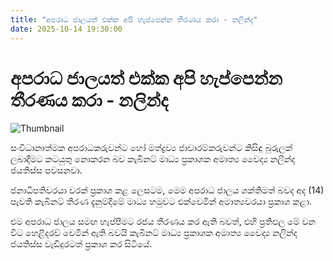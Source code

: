 ```yaml
---
title: "අපරාධ ජාලයත් එක්ක අපි හැප්පෙන්න තීරණය කරා - නලින්ද"
date: 2025-10-14 19:30:00
---
```


# අපරාධ ජාලයත් එක්ක අපි හැප්පෙන්න තීරණය කරා - නලින්ද

![Thumbnail](https://helakuru.sgp1.cdn.digitaloceanspaces.com/esana/images/lib/nalinda-jayathissa-medical-preess.jpg)

සංවිධානාත්මක අපරාධකරුවන්ට හෝ මත්ද්‍රව්‍ය ජාවාරම්කරුවන්ට කිසිඳු බුරුලක් ලබාදීමට කටයුතු නොකරන බව කැබිනට් මාධ්‍ය ප්‍රකාශක අමාත්‍ය වෛද්‍ය නලින්ද ජයතිස්ස පවසනවා.

ජනාධිපතිවරයා වරක් ප්‍රකාශ කළ ලෙසටම, මෙම අපරාධ ජාලය ශක්තිමත් බවද අද (14) පැවති කැබිනට් තීරණ දැනුම්දීමේ මාධ්‍ය හමුවට එක්වෙමින් අමාත්‍යවරයා ප්‍රකාශ කළා.

එම අපරාධ ජාලය සමඟ හැප්පීමට රජය තීරණය කර ඇති බවත්, එහි ප්‍රතිඵල මේ වන විට හෙළිදරව් වෙමින් ඇති බවයි කැබිනට් මාධ්‍ය ප්‍රකාශක අමාත්‍ය වෛද්‍ය නලින්ද ජයතිස්ස වැඩිදුරටත් ප්‍රකාශ කර සිටියේ.

